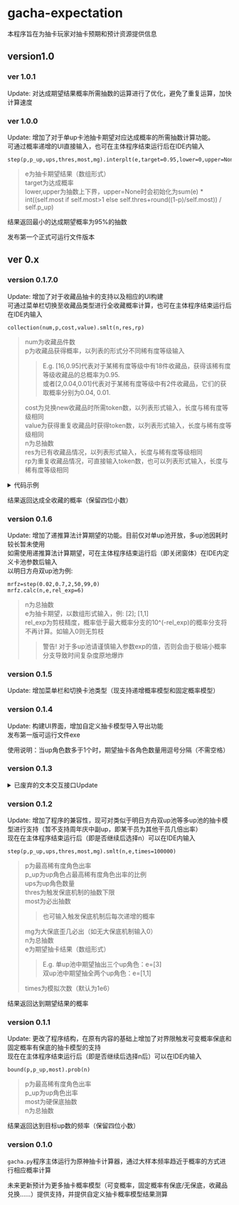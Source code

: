 # gacha-expectation

本程序旨在为抽卡玩家对抽卡预期和预计资源提供信息<br>

## version1.0

### ver 1.0.1
Update: 对达成期望结果概率所需抽数的运算进行了优化，避免了重复运算，加快计算速度<br>

### ver 1.0.0
Update: 增加了对于单up卡池抽卡期望对应达成概率的所需抽数计算功能。<br>
可通过概率递增的UI直接输入，也可在主体程序结束运行后在IDE内输入<br>
```
step(p,p_up,ups,thres,most,mg).interplt(e,target=0.95,lower=0,upper=None)
```
>e为抽卡期望结果（数组形式）<br>
>target为达成概率<br>
>lower,upper为抽数上下界，upper=None时会初始化为sum(e) * int((self.most if self.most>1 else self.thres+round((1-p)/self.most)) / self.p_up)<br>

结果返回最小的达成期望概率为95%的抽数<br>

发布第一个正式可运行文件版本<br>

## ver 0.x
### version 0.1.7.0
Update: 增加了对于收藏品抽卡的支持以及相应的UI构建<br>
可通过菜单栏切换至收藏品类型进行全收藏概率计算，也可在主体程序结束运行后在IDE内输入<br>
```
collection(num,p,cost,value).smlt(n,res,rp)
```
>num为收藏品件数<br>
>p为收藏品获得概率，以列表的形式分不同稀有度等级输入
>>E.g. [16,0.95]代表对于某稀有度等级中有18件收藏品，获得该稀有度等级收藏品的总概率为0.95.<br>
>>或者[2,0.04,0.01]代表对于某稀有度等级中有2件收藏品，它们的获取概率分别为0.04, 0.01.<br>
>
>cost为兑换new收藏品时所需token数，以列表形式输入，长度与稀有度等级相同<br>
>value为获得重复收藏品时获得token数，以列表形式输入，长度与稀有度等级相同<br>
>n为总抽数<br>
>res为已有收藏品情况，以列表形式输入，长度与稀有度等级相同<br>
>rp为重复收藏品情况，可直接输入token数，也可以列表形式输入，长度与稀有度等级相同<br>

<details>
<summary>代码示例</summary>

E.g. 对于代码
```
collection(18,[[16,0.95],[2,0.04,0.01]],[4,20],[1,5]).smlt(30,[0,0],0)<br>
```
其模拟收藏品抽卡情况为:<br>
收藏品共有18件，分为两个稀有度等级，N为16件，获得概率相等，N等级收藏品获得概率95%；R为2件，获得概率分别为4%和1%。<br>
如果希望兑换未获得的N级收藏品需要4个代币，兑换未获得的R级收藏品需要20个代币。<br>
如果重复获得N级收藏品可以获得1个代币，重复获得R级收藏品可以获得5个代币。<br>
计划在这个卡池投入30抽，且尚未获得任何收藏品和重复收藏品。<br>
</details>

结果返回达成全收藏的概率（保留四位小数）<br> 

### version 0.1.6
Update: 增加了递推算法计算期望的功能。目前仅对单up池开放，多up池因耗时较长暂未使用<br>
如需使用递推算法计算期望，可在主体程序结束运行后（即关闭窗体）在IDE内定义卡池参数后输入<br>
以明日方舟双up池为例: 
```
mrfz=step(0.02,0.7,2,50,99,0)
mrfz.calc(n,e,rel_exp=6)
```
>n为总抽数<br>
>e为抽卡期望，以数组形式输入，例: [2]; [1,1]<br>
>rel_exp为剪枝精度，概率低于最大概率分支的10^(-rel_exp)的概率分支将不再计算。如输入0则无剪枝<br>
>>警告! 对于多up池请谨慎输入参数exp的值，否则会由于极端小概率分支导致时间复杂度原地爆炸

### version 0.1.5
Update: 增加菜单栏和切换卡池类型（现支持递增概率模型和固定概率模型）<br>

### version 0.1.4
Update: 构建UI界面，增加自定义抽卡模型导入导出功能<br>
发布第一版可运行文件exe<br>

使用说明：当up角色数多于1个时，期望抽卡各角色数量用逗号分隔（不需空格）<br>

### version 0.1.3
<details>
<summary>已废弃的文本交互接口Update</summary>
Update: 构建了新的IO接口，现在运行程序可选择一种类型卡池进行抽卡预期测算<br>
对于部分输入增加了合法性判断，在输入不合法数据时会提示合法输入格式<br>
</details>

### version 0.1.2
Update: 增加了程序的兼容性，现可对类似于明日方舟双up池等多up池的抽卡模型进行支持（暂不支持周年庆中副up，即某干员为其他干员几倍出率）<br>
现在在主体程序结束运行后（即是否继续后选择n）可以在IDE内输入
```
step(p,p_up,ups,thres,most,mg).smlt(n,e,times=100000)
```
>p为最高稀有度角色出率<br>
>p_up为up角色占最高稀有度角色出率的比例<br>
>ups为up角色数量<br>
>thres为触发保底机制的抽数下限<br>
>most为必出抽数<br>
>>也可输入触发保底机制后每次递增的概率<br>
>
>mg为大保底歪几必出（如无大保底机制输入0）<br>
>n为总抽数<br>
>e为期望抽卡结果（数组形式）<br>
>>E.g. 单up池中期望抽出三个up角色：e=[3]<br>
>>     双up池中期望抽全两个up角色：e=[1,1]<br>
>
>times为模拟次数（默认为1e6）<br>

结果返回达到期望结果的概率<br>

### version 0.1.1
Update: 更改了程序结构，在原有内容的基础上增加了对界限触发可变概率保底和固定概率有保底的抽卡模型的支持<br>
现在在主体程序结束运行后（即是否继续后选择n后）可以在IDE内输入
```
bound(p,p_up,most).prob(n)
```
>p为最高稀有度角色出率<br>
>p_up为up角色出率<br>
>most为硬保底抽数<br>
>n为总抽数<br>

结果返回达到目标up数的频率（保留四位小数）<br>

### version 0.1.0
`gacha.py`程序主体运行为原神抽卡计算器，通过大样本频率趋近于概率的方式进行相应概率计算<br>

未来更新预计为更多抽卡概率模型（可变概率，固定概率有保底/无保底，收藏品兑换……）提供支持，并提供自定义抽卡概率模型结果测算

